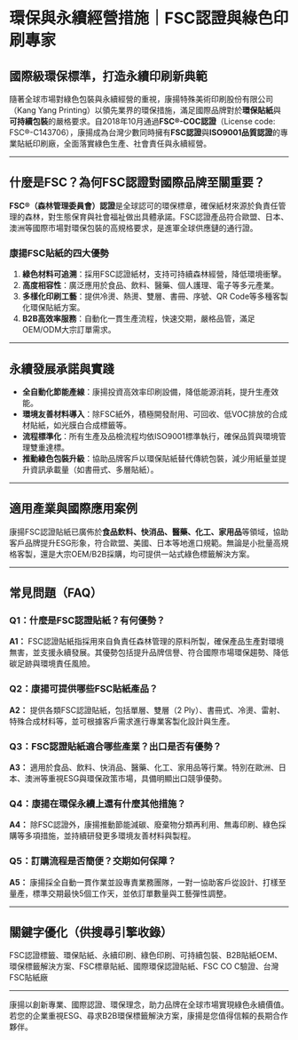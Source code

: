 # 環保與永續經營措施｜FSC認證與綠色印刷專家

## 國際級環保標準，打造永續印刷新典範

隨著全球市場對綠色包裝與永續經營的重視，康揚特殊美術印刷股份有限公司（Kang Yang Printing）以領先業界的環保措施，滿足國際品牌對於**環保貼紙**與**可持續包裝**的嚴格要求。自2018年10月通過**FSC®-COC認證**（License code: FSC®-C143706），康揚成為台灣少數同時擁有**FSC認證**與**ISO9001品質認證**的專業貼紙印刷廠，全面落實綠色生產、社會責任與永續經營。

---

## 什麼是FSC？為何FSC認證對國際品牌至關重要？

**FSC®（森林管理委員會）認證**是全球認可的環保標章，確保紙材來源於負責任管理的森林，對生態保育與社會福祉做出具體承諾。FSC認證產品符合歐盟、日本、澳洲等國際市場對環保包裝的高規格要求，是進軍全球供應鏈的通行證。

### 康揚FSC貼紙的四大優勢

1. **綠色材料可追溯**：採用FSC認證紙材，支持可持續森林經營，降低環境衝擊。
2. **高度相容性**：廣泛應用於食品、飲料、醫藥、個人護理、電子等多元產業。
3. **多樣化印刷工藝**：提供冷燙、熱燙、雙層、書冊、序號、QR Code等多種客製化環保貼紙方案。
4. **B2B高效率服務**：自動化一貫生產流程，快速交期，嚴格品管，滿足OEM/ODM大宗訂單需求。

---

## 永續發展承諾與實踐

- **全自動化節能產線**：康揚投資高效率印刷設備，降低能源消耗，提升生產效能。
- **環境友善材料導入**：除FSC紙外，積極開發耐用、可回收、低VOC排放的合成材貼紙，如光膜白合成標籤等。
- **流程標準化**：所有生產及品檢流程均依ISO9001標準執行，確保品質與環境管理雙重達標。
- **推動綠色包裝升級**：協助品牌客戶以環保貼紙替代傳統包裝，減少用紙量並提升資訊承載量（如書冊式、多層貼紙）。

---

## 適用產業與國際應用案例

康揚FSC認證貼紙已廣佈於**食品飲料、快消品、醫藥、化工、家用品**等領域，協助客戶品牌提升ESG形象，符合歐盟、美國、日本等地進口規範。無論是小批量高規格客製，還是大宗OEM/B2B採購，均可提供一站式綠色標籤解決方案。

---

## 常見問題（FAQ）

### Q1：什麼是FSC認證貼紙？有何優勢？
**A1：** FSC認證貼紙指採用來自負責任森林管理的原料所製，確保產品生產對環境無害，並支援永續發展。其優勢包括提升品牌信譽、符合國際市場環保趨勢、降低碳足跡與環境責任風險。

### Q2：康揚可提供哪些FSC貼紙產品？
**A2：** 提供各類FSC認證貼紙，包括單層、雙層（2 Ply）、書冊式、冷燙、雷射、特殊合成材料等，並可根據客戶需求進行專業客製化設計與生產。

### Q3：FSC認證貼紙適合哪些產業？出口是否有優勢？
**A3：** 適用於食品、飲料、快消品、醫藥、化工、家用品等行業。特別在歐洲、日本、澳洲等重視ESG與環保政策市場，具備明顯出口競爭優勢。

### Q4：康揚在環保永續上還有什麼其他措施？
**A4：** 除FSC認證外，康揚推動節能減碳、廢棄物分類再利用、無毒印刷、綠色採購等多項措施，並持續研發更多環境友善材料與製程。

### Q5：訂購流程是否簡便？交期如何保障？
**A5：** 康揚採全自動一貫作業並設專責業務團隊，一對一協助客戶從設計、打樣至量產，標準交期最快5個工作天，並依訂單數量與工藝彈性調整。

---

## 關鍵字優化（供搜尋引擎收錄）

FSC認證標籤、環保貼紙、永續印刷、綠色印刷、可持續包裝、B2B貼紙OEM、環保標籤解決方案、FSC標章貼紙、國際環保認證貼紙、FSC CO C驗證、台灣FSC貼紙廠

---

康揚以創新專業、國際認證、環保理念，助力品牌在全球市場實現綠色永續價值。若您的企業重視ESG、尋求B2B環保標籤解決方案，康揚是您值得信賴的長期合作夥伴。